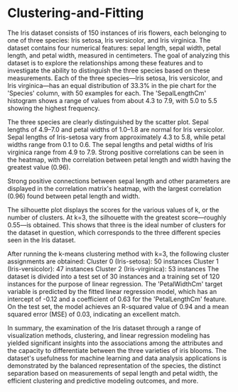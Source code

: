 # Clustering-and-Fitting

The Iris dataset consists of 150 instances of iris flowers, each belonging to one of three species: Iris setosa, Iris versicolor, and Iris virginica. The dataset contains four numerical features: sepal length, sepal width, petal length, and petal width, measured in centimeters. The goal of analyzing this dataset is to explore the relationships among these features and to investigate the ability to distinguish the three species based on these measurements.
Each of the three species—Iris setosa, Iris versicolor, and Iris virginica—has an equal distribution of 33.3% in the pie chart for the 'Species' column, with 50 examples for each. The 'SepalLengthCm' histogram shows a range of values from about 4.3 to 7.9, with 5.0 to 5.5 showing the highest frequency.

The three species are clearly distinguished by the scatter plot. Sepal lengths of 4.9–7.0 and petal widths of 1.0–1.8 are normal for Iris versicolor. Sepal lengths of Iris-setosa vary from approximately 4.3 to 5.8, while petal widths range from 0.1 to 0.6. The sepal lengths and petal widths of Iris virginica range from 4.9 to 7.9. Strong positive correlations can be seen in the heatmap, with the correlation between petal length and width having the greatest value (0.96).

Strong positive connections between sepal length and other parameters are displayed in the correlation matrix's heatmap, with the largest correlation (0.96) found between petal length and width.

The silhouette plot displays the scores for the various values of k, or the number of clusters. At k=3, the silhouette with the greatest score—roughly 0.55—is obtained. This shows that three is the ideal number of clusters for the dataset in question, which corresponds to the three different species seen in the Iris dataset.

After running the k-means clustering method with k=3, the following cluster assignments are obtained:
Cluster 0 (Iris-setosa): 50 instances
Cluster 1 (Iris-versicolor): 47 instances
Cluster 2 (Iris-virginica): 53 instances
The dataset is divided into a test set of 30 instances and a training set of 120 instances for the purpose of linear regression. The 'PetalWidthCm' target variable is predicted by the fitted linear regression model, which has an intercept of -0.12 and a coefficient of 0.63 for the 'PetalLengthCm' feature. On the test set, the model achieves an R-squared value of 0.94 and a mean squared error (MSE) of 0.03, indicating an excellent match.

In summary, the examination of the Iris dataset through a range of visualization methods, clustering, and linear regression modeling has yielded significant insights into the associations among the attributes and the capacity to differentiate between the three varieties of iris blooms. The dataset's usefulness for machine learning and data analysis applications is demonstrated by the balanced representation of the species, the distinct separation based on measurements of sepal length and petal width, the efficient clustering and predictive modeling outcomes, and more.
